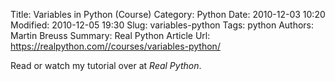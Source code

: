 Title: Variables in Python (Course)
Category: Python
Date: 2010-12-03 10:20
Modified: 2010-12-05 19:30
Slug: variables-python
Tags: python
Authors: Martin Breuss
Summary: Real Python Article
Url: https://realpython.com//courses/variables-python/

Read or watch my tutorial over at _Real Python_.